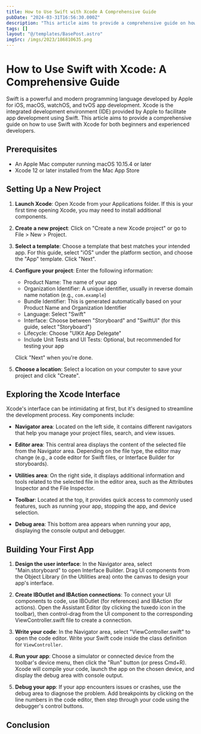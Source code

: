 ```yaml
---
title: How to Use Swift with Xcode A Comprehensive Guide
pubDate: "2024-03-31T16:56:30.000Z"
description: "This article aims to provide a comprehensive guide on how to use Swift with Xcode for both beginners and experienced developers."
tags: []
layout: "@/templates/BasePost.astro"
imgSrc: /imgs/2023/186810635.png
---
```

# How to Use Swift with Xcode: A Comprehensive Guide

Swift is a powerful and modern programming language developed by Apple for iOS, macOS, watchOS, and tvOS app development. Xcode is the integrated development environment (IDE) provided by Apple to facilitate app development using Swift. This article aims to provide a comprehensive guide on how to use Swift with Xcode for both beginners and experienced developers.

## Prerequisites

- An Apple Mac computer running macOS 10.15.4 or later
- Xcode 12 or later installed from the Mac App Store

## Setting Up a New Project

1. **Launch Xcode**: Open Xcode from your Applications folder. If this is your first time opening Xcode, you may need to install additional components.

2. **Create a new project**: Click on "Create a new Xcode project" or go to File > New > Project.

3. **Select a template**: Choose a template that best matches your intended app. For this guide, select "iOS" under the platform section, and choose the "App" template. Click "Next".

4. **Configure your project**: Enter the following information:

    - Product Name: The name of your app
    - Organization Identifier: A unique identifier, usually in reverse domain name notation (e.g., `com.example`)
    - Bundle Identifier: This is generated automatically based on your Product Name and Organization Identifier
    - Language: Select "Swift"
    - Interface: Choose between "Storyboard" and "SwiftUI" (for this guide, select "Storyboard")
    - Lifecycle: Choose "UIKit App Delegate"
    - Include Unit Tests and UI Tests: Optional, but recommended for testing your app

   Click "Next" when you're done.

5. **Choose a location**: Select a location on your computer to save your project and click "Create".

## Exploring the Xcode Interface

Xcode's interface can be intimidating at first, but it's designed to streamline the development process. Key components include:

- **Navigator area**: Located on the left side, it contains different navigators that help you manage your project files, search, and view issues.

- **Editor area**: This central area displays the content of the selected file from the Navigator area. Depending on the file type, the editor may change (e.g., a code editor for Swift files, or Interface Builder for storyboards).

- **Utilities area**: On the right side, it displays additional information and tools related to the selected file in the editor area, such as the Attributes Inspector and the File Inspector.

- **Toolbar**: Located at the top, it provides quick access to commonly used features, such as running your app, stopping the app, and device selection.

- **Debug area**: This bottom area appears when running your app, displaying the console output and debugger.

## Building Your First App

1. **Design the user interface**: In the Navigator area, select "Main.storyboard" to open Interface Builder. Drag UI components from the Object Library (in the Utilities area) onto the canvas to design your app's interface.

2. **Create IBOutlet and IBAction connections**: To connect your UI components to code, use IBOutlet (for references) and IBAction (for actions). Open the Assistant Editor (by clicking the tuxedo icon in the toolbar), then control-drag from the UI component to the corresponding ViewController.swift file to create a connection.

3. **Write your code**: In the Navigator area, select "ViewController.swift" to open the code editor. Write your Swift code inside the class definition for `ViewController`.

4. **Run your app**: Choose a simulator or connected device from the toolbar's device menu, then click the "Run" button (or press Cmd+R). Xcode will compile your code, launch the app on the chosen device, and display the debug area with console output.

5. **Debug your app**: If your app encounters issues or crashes, use the debug area to diagnose the problem. Add breakpoints by clicking on the line numbers in the code editor, then step through your code using the debugger's control buttons.

## Conclusion

